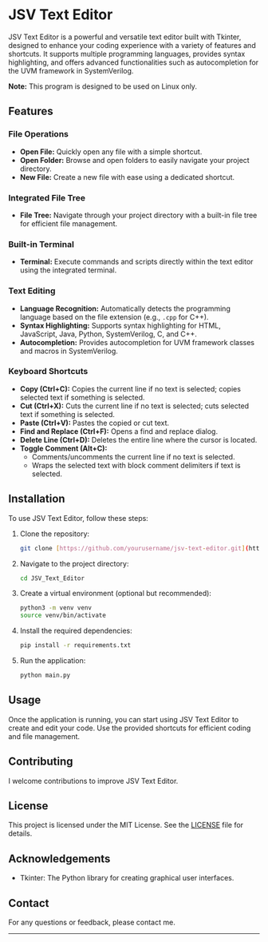 # JSV Text Editor

JSV Text Editor is a powerful and versatile text editor built with Tkinter, designed to enhance your coding experience with a variety of features and shortcuts. It supports multiple programming languages, provides syntax highlighting, and offers advanced functionalities such as autocompletion for the UVM framework in SystemVerilog.

**Note:** This program is designed to be used on Linux only.

## Features

### File Operations
- **Open File:** Quickly open any file with a simple shortcut.
- **Open Folder:** Browse and open folders to easily navigate your project directory.
- **New File:** Create a new file with ease using a dedicated shortcut.

### Integrated File Tree
- **File Tree:** Navigate through your project directory with a built-in file tree for efficient file management.

### Built-in Terminal
- **Terminal:** Execute commands and scripts directly within the text editor using the integrated terminal.

### Text Editing
- **Language Recognition:** Automatically detects the programming language based on the file extension (e.g., `.cpp` for C++).
- **Syntax Highlighting:** Supports syntax highlighting for HTML, JavaScript, Java, Python, SystemVerilog, C, and C++.
- **Autocompletion:** Provides autocompletion for UVM framework classes and macros in SystemVerilog.

### Keyboard Shortcuts
- **Copy (Ctrl+C):** Copies the current line if no text is selected; copies selected text if something is selected.
- **Cut (Ctrl+X):** Cuts the current line if no text is selected; cuts selected text if something is selected.
- **Paste (Ctrl+V):** Pastes the copied or cut text.
- **Find and Replace (Ctrl+F):** Opens a find and replace dialog.
- **Delete Line (Ctrl+D):** Deletes the entire line where the cursor is located.
- **Toggle Comment (Alt+C):** 
  - Comments/uncomments the current line if no text is selected.
  - Wraps the selected text with block comment delimiters if text is selected.

## Installation

To use JSV Text Editor, follow these steps:

1. Clone the repository:
    ```bash
    git clone [https://github.com/yourusername/jsv-text-editor.git](https://github.com/Jovan11111/JSV_Text_Editor)
    ```
2. Navigate to the project directory:
    ```bash
    cd JSV_Text_Editor
    ```
3. Create a virtual environment (optional but recommended):
    ```bash
    python3 -m venv venv
    source venv/bin/activate
    ```
4. Install the required dependencies:
    ```bash
    pip install -r requirements.txt
    ```
5. Run the application:
    ```bash
    python main.py
    ```

## Usage

Once the application is running, you can start using JSV Text Editor to create and edit your code. Use the provided shortcuts for efficient coding and file management.

## Contributing

I welcome contributions to improve JSV Text Editor.

## License

This project is licensed under the MIT License. See the [LICENSE](LICENSE) file for details.

## Acknowledgements

- Tkinter: The Python library for creating graphical user interfaces.

## Contact

For any questions or feedback, please contact me.

---
